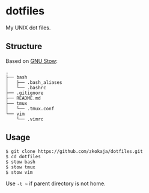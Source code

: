 # dotfiles

My UNIX dot files.

## Structure

Based on [GNU Stow](https://www.gnu.org/software/stow/):

    .
    ├── bash
    │   ├── .bash_aliases
    │   └── .bashrc
    ├── .gitignore
    ├── README.md
    ├── tmux
    │   └── .tmux.conf
    └── vim
        └── .vimrc

## Usage

```shell
$ git clone https://github.com/zkokaja/dotfiles.git
$ cd dotfiles
$ stow bash
$ stow tmux
$ stow vim
```

Use `-t ~` if parent directory is not home.
